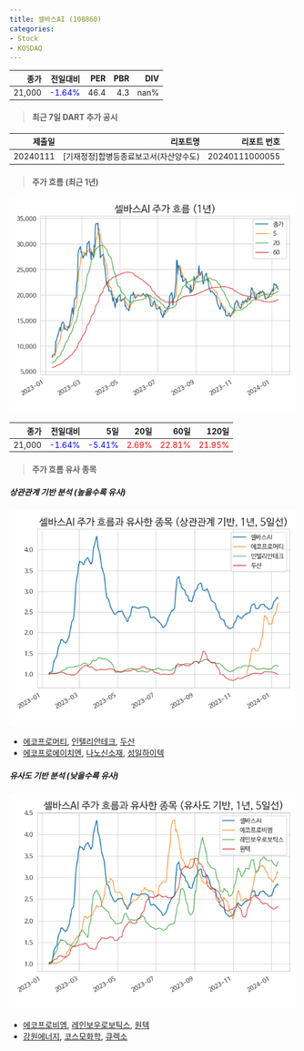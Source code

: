 ```yaml
---
title: 셀바스AI (108860)
categories:
- Stock
- KOSDAQ
---
```


|종가|전일대비|PER|PBR|DIV|
|---:|-------:|--:|--:|--:|
|21,000|<span style="color: blue">-1.64%</span>|46.4|4.3|nan%|

<!-- more -->

> #### 최근 7일 DART 추가 공시

|제출일|리포트명|리포트 번호|
|-----:|-------:|----------:|
|20240111|[기재정정]합병등종료보고서(자산양수도)|20240111000055|

> #### 주가 흐름 (최근 1년)

![108860](/assets/images/stock/108860.png)

|종가|전일대비|5일|20일|60일|120일|
|---:|-------:|--:|---:|---:|----:|
|21,000|<span style="color: blue">-1.64%</span>|<span style="color: blue">-5.41%</span>|<span style="color: red">2.69%</span>|<span style="color: red">22.81%</span>|<span style="color: red">21.95%</span>|

> #### 주가 흐름 유사 종목

##### 상관관계 기반 분석 (높을수록 유사)
![108860](/assets/images/stock/108860_corr.png)
- [에코프로머티](/450080/), [인텔리안테크](/189300/), [두산](/000150/)
- [에코프로에이치엔](/383310/), [나노신소재](/121600/), [성일하이텍](/365340/)

##### 유사도 기반 분석 (낮을수록 유사)	
![108860](/assets/images/stock/108860_sim.png)
- [에코프로비엠](/247540/), [레인보우로보틱스](/277810/), [원텍](/336570/)
- [강원에너지](/114190/), [코스모화학](/005420/), [큐렉소](/060280/)